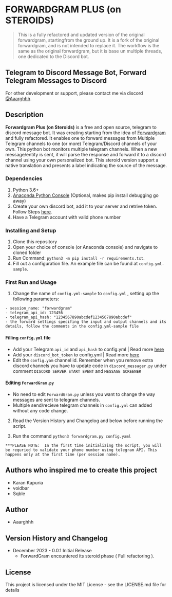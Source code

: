 # FORWARDGRAM PLUS (on STEROIDS)  


> This is a fully refactored and updated version of the original forwardgram, startingfrom the ground up. 
> It is a fork of the original forwardgram, and is not intended to replace it. 
> The workflow is the same as the original forwardgram, but it is base un multiple threads, one dedicated to the Discord bot.


## Telegram to Discord Message Bot, Forward Telegram Messages to Discord
For other development or support, please contact me via discord  [@Aaarghhh](aaarghhh).  

## Description
__Forwardgram Plus (on Steroids)__ is a free and open source, telegram to discord message bot. It was creating starting from the idea of [Forwardgram](https://github.com/kkapuria3/Telegram-To-Discord-Forward-Bot) and fully refactored. It enables one to forward messages from Multiple Telegram channels to one (or more) Telegram/Discord channels of your own. This python bot monitors multiple telegram channels. When a new message/entity is sent, it will parse the response and forward it to a discord channel using your own personalized bot. This steroid version support a native translation and presents a label indicating the source of the message.



### Dependencies

1. Python 3.6+ 
2. [Anaconda Python Console](https://www.anaconda.com/products/individual) (Optional, makes pip install debugging go away)
3. Create your own discord bot, add it to your server and retrive token. Follow Steps [here](https://www.writebots.com/discord-bot-token/).
4. Have a Telegram account with valid phone number


### Installing and Setup
1. Clone this repository
2. Open your choice of console (or Anaconda console) and navigate to cloned folder 
3. Run Command: `python3 -m pip install -r requirements.txt`.
4. Fill out a configuration file. An example file can be found at `config.yml-sample`. 


### First Run and Usage

1. Change the name of `config.yml-sample` to `config.yml` , setting up the following parameters:
```
- session_name: "forwardgram"
- telegram_api_id: 123456
- telegram_api_hash: "1234567890abcdef1234567890abcdef"
- the forward settings specifing the input and output channels and its details, follow the comments in the config.yml-sample file
```

#### Filling `config.yml` file

* Add your Telegram `api_id` and `api_hash` to config.yml | Read more [here](https://core.telegram.org/api/obtaining_api_id)
* Add your `discord_bot_token` to config.yml | Read more [here](https://www.writebots.com/discord-bot-token/)
* Edit the `config.yam` channel id. Remember when you remove extra discord channels you have to update code in `discord_messager.py` under comment `DISCORD SERVER START EVENT` and `MESSAGE SCREENER`

#### Editing `ForwardGram.py`

* No need to edit `ForwardGram.py` unless you want to change the way messages are sent to telegram channels.
* Multiple send/recieve telegram channels in `config.yml` can added without any code change.

2. Read the Version History and Changelog and below before running the script.

3. Run the command `python3 forwardgram.py config.yaml`

```
***PLEASE NOTE:  In the first time initializing the script, you will be requried to validate your phone number using telegram API. This happens only at the first time (per session name).
```

## Authors who inspired me to create this project

* Karan Kapuria
* voidbar
* Sqble

## Author

* Aaarghhh


## Version History and Changelog

* December 2023 - 0.0.1 Initial Release 
	* ForwardGram encountered its steroid phase ( Full refactoring ). 

## License

This project is licensed under the MIT License - see the LICENSE.md file for details

